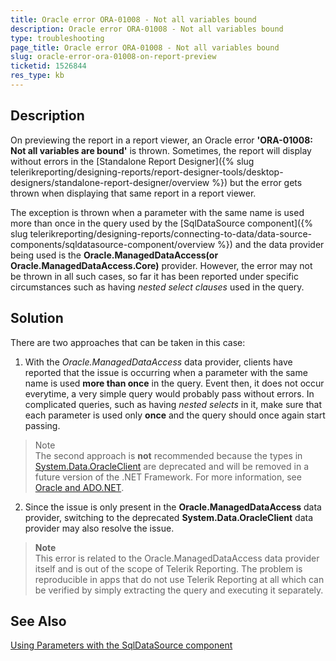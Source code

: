 ```yaml
---
title: Oracle error ORA-01008 - Not all variables bound 
description: Oracle error ORA-01008 - Not all variables bound 
type: troubleshooting
page_title: Oracle error ORA-01008 - Not all variables bound 
slug: oracle-error-ora-01008-on-report-preview 
ticketid: 1526844
res_type: kb
---
```


## Description

On previewing the report in a report viewer, an Oracle error **'ORA-01008: Not all variables are bound'** is thrown. Sometimes, the report will display without errors in the [Standalone Report Designer]({% slug telerikreporting/designing-reports/report-designer-tools/desktop-designers/standalone-report-designer/overview %}) but the error gets thrown when displaying that same report in a report viewer. 

The exception is thrown when a parameter with the same name is used more than once in the query used by the [SqlDataSource component]({% slug telerikreporting/designing-reports/connecting-to-data/data-source-components/sqldatasource-component/overview %}) and the data provider being used is the **Oracle.ManagedDataAccess(or Oracle.ManagedDataAccess.Core)** provider. However, the error may not be thrown in all such cases, so far it has been reported under specific circumstances such as having *nested select clauses* used in the query.

## Solution

There are two approaches that can be taken in this case:

1. With the *Oracle.ManagedDataAccess* data provider, clients have reported that the issue is occurring when a parameter with the same name is used **more than once** in the query. Event then, it does not occur everytime, a very simple query would probably pass without errors. In complicated queries, such as having *nested selects* in it, make sure that each parameter is used only **once** and the query should once again start passing.


  > Note
  > <br/>
  > The second approach is **not** recommended because the types in [System.Data.OracleClient](https://docs.microsoft.com/en-us/dotnet/api/system.data.oracleclient) are deprecated and will be removed in a future version of the .NET Framework. For more information, see [Oracle and ADO.NET](https://docs.microsoft.com/en-us/dotnet/framework/data/adonet/oracle-and-adonet).


2. Since the issue is only present in the **Oracle.ManagedDataAccess** data provider, switching to the deprecated **System.Data.OracleClient** data provider may also resolve the issue.


  > **Note**
  > <br/>
  > This error is related to the Oracle.ManagedDataAccess data provider itself and is out of the scope of Telerik Reporting. The problem is reproducible in apps that do not use Telerik Reporting at all which can be verified by simply extracting the query and executing it separately.

## See Also

[Using Parameters with the SqlDataSource component](../sql-data-source-using-parameters)
